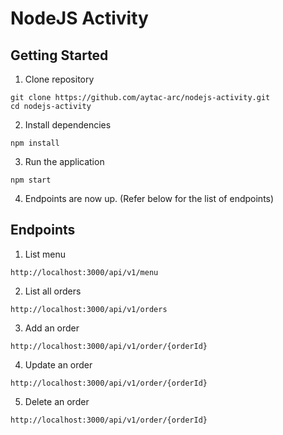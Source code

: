 # NodeJS Activity

## Getting Started

1) Clone repository
```
git clone https://github.com/aytac-arc/nodejs-activity.git
cd nodejs-activity
```
2) Install dependencies
```
npm install
```
3) Run the application
```
npm start
```
4) Endpoints are now up. (Refer below for the list of endpoints)

## Endpoints
1) List menu
```
http://localhost:3000/api/v1/menu
```
2) List all orders
```
http://localhost:3000/api/v1/orders
```
3) Add an order
```
http://localhost:3000/api/v1/order/{orderId}
```
4) Update an order
```
http://localhost:3000/api/v1/order/{orderId}
```
5) Delete an order
```
http://localhost:3000/api/v1/order/{orderId}
```
